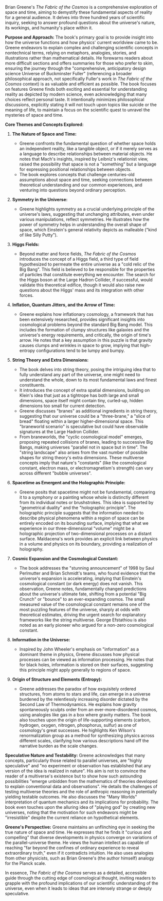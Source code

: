 Brian Greene's _The Fabric of the Cosmos_ is a comprehensive exploration of space and time, aiming to demystify these fundamental aspects of reality for a general audience. It delves into three hundred years of scientific inquiry, seeking to answer profound questions about the universe's nature, its workings, and humanity's place within it.

**Purpose and Approach:** The book's primary goal is to provide insight into how the universe functions and how physics' current worldview came to be. Greene endeavors to explain complex and challenging scientific concepts in nontechnical terms, relying on metaphors, analogies, stories, and illustrations rather than mathematical details. He forewarns readers about more difficult sections and offers summaries for those who prefer to skim, ensuring the journey through the "comprehensive, anticipatory design science Universe of Buckminster Fuller" (referencing a broader philosophical approach, not specifically Fuller's work in _The Fabric of the Cosmos_ context) is as valuable and efficient as possible. The book focuses on features Greene finds both exciting and essential for understanding reality as depicted by modern science, even acknowledging that many choices reflect personal taste. It intentionally minimizes philosophical discussions, explicitly stating it will not touch upon topics like suicide or the meaning of life, to maintain a focus on the scientific quest to unravel the mysteries of space and time.

**Core Themes and Concepts Explored:**

1. **The Nature of Space and Time:**
    
    - Greene confronts the fundamental question of whether space holds an independent reality, like a tangible object, or if it merely serves as a language to describe relationships between material objects. He notes that Mach's insights, inspired by Leibniz's relationist view, raised the possibility that space is not a "something" but a language for expressing positional relationships between objects.
    - The book explores concepts that challenge centuries-old assumptions about space and time, seeking connections between theoretical understanding and our common experiences, and venturing into questions beyond ordinary perception.
2. **Symmetry in the Universe:**
    
    - Greene highlights symmetry as a crucial underlying principle of the universe's laws, suggesting that unchanging attributes, even under various manipulations, reflect symmetries. He illustrates how the power of symmetry helps in understanding the overall shape of space, which Einstein's general relativity depicts as malleable ("kind of like Silly Putty").
3. **Higgs Fields:**
    
    - Beyond matter and force fields, _The Fabric of the Cosmos_ introduces the concept of a Higgs field, a third type of field hypothesized to permeate the entire universe as a "cold relic of the Big Bang". This field is believed to be responsible for the properties of particles that constitute everything we encounter. The search for the Higgs boson at the Large Hadron Collider, if successful, would validate this theoretical edifice, though it would also raise new questions about the Higgs' mass and its integration with other forces.
4. **Inflation, Quantum Jitters, and the Arrow of Time:**
    
    - Greene explains how inflationary cosmology, a framework that has been extensively researched, provides significant insights into cosmological problems beyond the standard Big Bang model. This includes the formation of clumpy structures like galaxies and the universe's energy requirements, and critically, the origin of time's arrow. He notes that a key assumption in this puzzle is that gravity causes clumps and wrinkles in space to grow, implying that high-entropy configurations tend to be lumpy and bumpy.
5. **String Theory and Extra Dimensions:**
    
    - The book delves into string theory, posing the intriguing idea that to fully understand any part of the universe, one might need to understand the whole, down to its most fundamental laws and finest constituents.
    - It introduces the concept of extra spatial dimensions, building on Klein's idea that just as a tightrope has both large and small dimensions, space itself might contain tiny, curled-up, hidden dimensions too small for current detection.
    - Greene discusses "branes" as additional ingredients in string theory, suggesting that our universe could be a "three-brane," a "slice of bread" floating within a larger higher-dimensional space. This "braneworld scenario" is speculative but could have observable signatures at the Large Hadron Collider.
    - From braneworlds, the "cyclic cosmological model" emerges, proposing repeated collisions of branes, leading to successive Big Bangs, making universes "parallel not in space but in time". The "string landscape" also arises from the vast number of possible shapes for string theory's extra dimensions. These multiverse concepts imply that nature's "constants" (like the cosmological constant, electron mass, or electromagnetism's strength) can vary across different "bubble universes".
6. **Spacetime as Emergent and the Holographic Principle:**
    
    - Greene posits that spacetime might not be fundamental, comparing it to a symphony or a painting whose whole is distinctly different from its individual notes or brushstrokes. This idea is supported by "geometrical duality" and the "holographic principle". The holographic principle suggests that the information needed to describe physical phenomena within a region of space can be entirely encoded on its bounding surface, implying that what we experience in our three-dimensional "volume" might be a holographic projection of two-dimensional processes on a distant surface. Maldacena's work provides an explicit link between physics in a volume and physics on its boundary, providing a realization of holography.
7. **Cosmic Expansion and the Cosmological Constant:**
    
    - The book addresses the "stunning announcement" of 1998 by Saul Perlmutter and Brian Schmidt's teams, who found evidence that the universe's expansion is accelerating, implying that Einstein's cosmological constant (or dark energy) does not vanish. This observation, Greene notes, fundamentally changed predictions about the universe's ultimate fate, shifting from a potential "Big Crunch" or "bounce" to an ever-expanding cosmos. The small measured value of the cosmological constant remains one of the most puzzling features of the universe, sharply at odds with theoretical estimates, driving the urgent search for explanatory frameworks like the string multiverse. George Efstathiou is also noted as an early pioneer who argued for a non-zero cosmological constant.
8. **Information in the Universe:**
    
    - Inspired by John Wheeler's emphasis on "information" as a dominant theme in physics, Greene discusses how physical processes can be viewed as information processing. He notes that for black holes, information is stored on their surfaces, suggesting this principle might apply generally to regions of space.
9. **Origin of Structure and Elements (Entropy):**
    
    - Greene addresses the paradox of how exquisitely ordered structures, from atoms to stars and life, can emerge in a universe burdened by the relentlessly increasing disorder dictated by the Second Law of Thermodynamics. He explains how gravity spontaneously sculpts order from an ever-more-disordered cosmos, using analogies like gas in a box where gravity matters. The book also touches upon the origin of life-supporting elements (carbon, hydrogen, oxygen, nitrogen, phosphorus, sulfur) as one of cosmology's great successes. He highlights Ken Wilson's renormalization group as a method for synthesizing physics across different scales, clarifying how various descriptions hand off the narrative burden as the scale changes.

**Speculative Nature and Testability:** Greene acknowledges that many concepts, particularly those related to parallel universes, are "highly speculative" and "no experiment or observation has established that any version of the idea is realized in nature". His aim is not to convince the reader of a multiverse's existence but to show how such astounding possibilities "emerge unbidden from the mathematics of theories developed to explain conventional data and observations". He details the challenges of testing multiverse theories and the role of anthropic reasoning in potentially yielding testable outcomes. He also discusses the "Many Worlds" interpretation of quantum mechanics and its implications for probability. The book even touches upon the alluring idea of "playing god" by creating new universes, noting that the motivation for such endeavors might be "irresistible" despite the current reliance on hypothetical elements.

**Greene's Perspective:** Greene maintains an unflinching eye in seeking the true nature of space and time. He expresses that he finds it "curious and compelling" that diverse developments in physics converge on variations of the parallel-universe theme. He views the human intellect as capable of reaching "far beyond the confines of ordinary experience to reveal extraordinary truth," even if it contradicts intuition. He also uses analogies from other physicists, such as Brian Greene's (the author himself) analogy for the Planck scale.

In essence, _The Fabric of the Cosmos_ serves as a detailed, accessible guide through the cutting edge of cosmological thought, inviting readers to grapple with the profound implications of our scientific understanding of the universe, even when it leads to ideas that are intensely strange or deeply speculative.